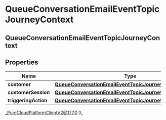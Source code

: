 # QueueConversationEmailEventTopicJourneyContext

## QueueConversationEmailEventTopicJourneyContext

## Properties

|Name | Type | Description | Notes|
|------------ | ------------- | ------------- | -------------|
| **customer** | [**QueueConversationEmailEventTopicJourneyCustomer**](QueueConversationEmailEventTopicJourneyCustomer) |  | [optional] |
| **customerSession** | [**QueueConversationEmailEventTopicJourneyCustomerSession**](QueueConversationEmailEventTopicJourneyCustomerSession) |  | [optional] |
| **triggeringAction** | [**QueueConversationEmailEventTopicJourneyAction**](QueueConversationEmailEventTopicJourneyAction) |  | [optional] |



_PureCloudPlatformClientV2@177.0.0_
